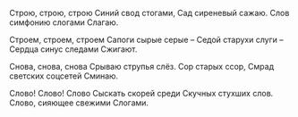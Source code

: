 Строю, строю, строю 
Синий свод стогами, 
Сад сиреневый сажаю. 
Слов симфонию слогами 
Слагаю. 

Строем, строем, строем 
Сапоги сырые серые – 
Седой старухи слуги – 
Сердца синус следами 
Сжигают. 

Снова, снова, снова 
Срываю струпья слёз. 
Сор старых ссор, 
Смрад светских соцсетей 
Сминаю. 

Слово! Слово! Слово 
Сыскать скорей среди 
Скучных стухших слов. 
Слово, сияющее свежими 
Слогами. 